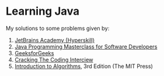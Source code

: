 # Learning Java

My solutions to some problems given by:
1. [JetBrains Academy (Hyperskill)](https://www.jetbrains.com/academy/)
2. [Java Programming Masterclass for Software Developers](https://www.udemy.com/course/java-the-complete-java-developer-course/)
3. [GeeksforGeeks](https://www.geeksforgeeks.org/)
4. [Cracking The Coding Interciew](https://www.amazon.com/Cracking-Coding-Interview-Programming-Questions/dp/0984782850)
5. [Introduction to Algorithms](https://www.amazon.com/Introduction-Algorithms-3rd-MIT-Press/dp/0262033844/ref=sr_1_1?crid=25U81BOTYQ4TZ&dchild=1&keywords=introduction+to+algorithms&qid=1620629397&s=books&sprefix=intro%2Cstripbooks-intl-ship%2C387&sr=1-1), 3rd Edition (The MIT Press)
